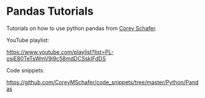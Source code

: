 # Pandas Tutorials
Tutorials on how to use python pandas from [Corey Schafer](https://github.com/CoreyMSchafer).

YouTube playlist:

https://www.youtube.com/playlist?list=PL-osiE80TeTsWmV9i9c58mdDCSskIFdDS

Code snippets:

https://github.com/CoreyMSchafer/code_snippets/tree/master/Python/Pandas

